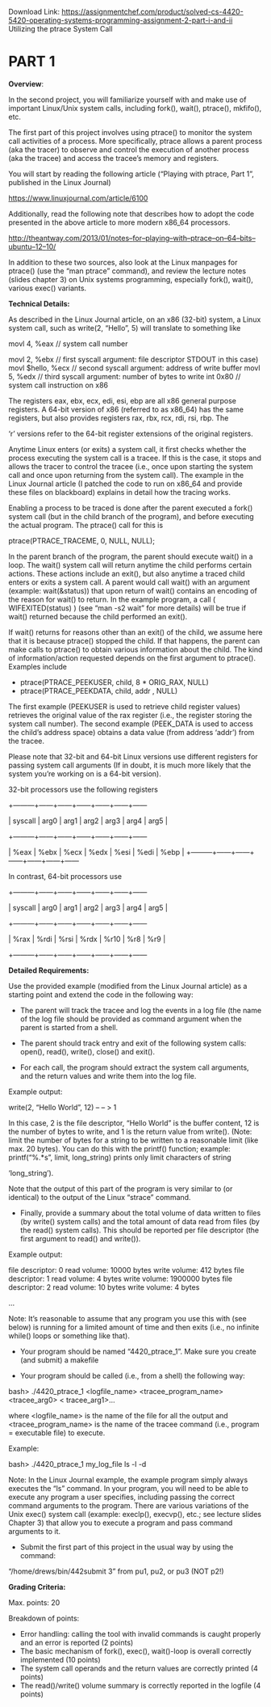 Download Link: https://assignmentchef.com/product/solved-cs-4420-5420-operating-systems-programming-assignment-2-part-i-and-ii
<br>
Utilizing the ptrace System Call




<h1>PART 1</h1>










<strong>Overview</strong>:




In the second project, you will familiarize yourself with and make use of important Linux/Unix system calls, including fork(), wait(), ptrace(), mkfifo(), etc.




The first part of this project involves using ptrace() to monitor the system call activities of a process. More specifically, ptrace allows a parent process (aka the tracer) to observe and control the execution of another process (aka the tracee) and access the tracee’s memory and registers.




You will start by reading the following article (“Playing with ptrace, Part 1”, published in the Linux Journal)




<a href="https://www.linuxjournal.com/article/6100">https://www.linuxjournal.com/article/6100</a>




Additionally, read the following note that describes how to adopt the code presented in the above article to more modern x86_64 processors.




<a href="http://theantway.com/2013/01/notes-for-playing-with-ptrace-on-64-bits-ubuntu-12-10/">http://theantway.com/2013/01/notes</a><a href="http://theantway.com/2013/01/notes-for-playing-with-ptrace-on-64-bits-ubuntu-12-10/">–</a><a href="http://theantway.com/2013/01/notes-for-playing-with-ptrace-on-64-bits-ubuntu-12-10/">for</a><a href="http://theantway.com/2013/01/notes-for-playing-with-ptrace-on-64-bits-ubuntu-12-10/">–</a><a href="http://theantway.com/2013/01/notes-for-playing-with-ptrace-on-64-bits-ubuntu-12-10/">playing</a><a href="http://theantway.com/2013/01/notes-for-playing-with-ptrace-on-64-bits-ubuntu-12-10/">–</a><a href="http://theantway.com/2013/01/notes-for-playing-with-ptrace-on-64-bits-ubuntu-12-10/">with</a><a href="http://theantway.com/2013/01/notes-for-playing-with-ptrace-on-64-bits-ubuntu-12-10/">–</a><a href="http://theantway.com/2013/01/notes-for-playing-with-ptrace-on-64-bits-ubuntu-12-10/">ptrace</a><a href="http://theantway.com/2013/01/notes-for-playing-with-ptrace-on-64-bits-ubuntu-12-10/">–</a><a href="http://theantway.com/2013/01/notes-for-playing-with-ptrace-on-64-bits-ubuntu-12-10/">on</a><a href="http://theantway.com/2013/01/notes-for-playing-with-ptrace-on-64-bits-ubuntu-12-10/">–</a><a href="http://theantway.com/2013/01/notes-for-playing-with-ptrace-on-64-bits-ubuntu-12-10/">64</a><a href="http://theantway.com/2013/01/notes-for-playing-with-ptrace-on-64-bits-ubuntu-12-10/">–</a><a href="http://theantway.com/2013/01/notes-for-playing-with-ptrace-on-64-bits-ubuntu-12-10/">bits</a><a href="http://theantway.com/2013/01/notes-for-playing-with-ptrace-on-64-bits-ubuntu-12-10/">–</a><a href="http://theantway.com/2013/01/notes-for-playing-with-ptrace-on-64-bits-ubuntu-12-10/">ubuntu</a><a href="http://theantway.com/2013/01/notes-for-playing-with-ptrace-on-64-bits-ubuntu-12-10/">–</a><a href="http://theantway.com/2013/01/notes-for-playing-with-ptrace-on-64-bits-ubuntu-12-10/">12</a><a href="http://theantway.com/2013/01/notes-for-playing-with-ptrace-on-64-bits-ubuntu-12-10/">–</a><a href="http://theantway.com/2013/01/notes-for-playing-with-ptrace-on-64-bits-ubuntu-12-10/">10/</a>




In addition to these two sources, also look at the Linux manpages for ptrace() (use the “man ptrace” command), and review the lecture notes (slides chapter 3) on Unix systems programming, especially fork(), wait(), various exec() variants.




<strong>Technical Details: </strong>




As described in the Linux Journal article, on an x86 (32-bit) system, a Linux system call, such as write(2, “Hello”, 5) will translate to something like




movl 4, %eax      // system call number

movl 2, %ebx      // first syscall argument: file descriptor STDOUT in this case) movl $hello, %ecx // second syscall argument: address of write buffer movl 5, %edx      // third syscall argument: number of bytes to write int 0x80          // system call instruction on x86




The registers eax, ebx, ecx, edi, esi, ebp are all x86 general purpose registers. A 64-bit version of x86 (referred to as x86_64) has the same registers, but also provides registers rax, rbx, rcx, rdi, rsi, rbp. The

‘r’ versions refer to the 64-bit register extensions of the original registers.




Anytime Linux enters (or exits) a system call, it first checks whether the process executing the system call is a tracee. If this is the case, it stops and allows the tracer to control the tracee (i.e., once upon starting the system call and once upon returning from the system call). The example in the Linux Journal article (I patched the code to run on x86_64 and provide these files on blackboard) explains in detail how the tracing works.




Enabling a process to be traced is done after the parent executed a fork() system call (but in the child branch of the program), and before executing the actual program. The ptrace() call for this is

ptrace(PTRACE_TRACEME, 0, NULL, NULL);




In the parent branch of the program, the parent should execute wait() in a loop. The wait() system call will return anytime the child performs certain actions. These actions include an exit(), but also anytime a traced child enters or exits a system call. A parent would call wait() with an argument (example: wait(&amp;status)) that upon return of wait() contains an encoding of the reason for wait() to return. In the example program, a call ( WIFEXITED(status) ) (see “man -s2 wait” for more details) will be true if wait() returned because the child performed an exit().




If wait() returns for reasons other than an exit() of the child, we assume here that it is because ptrace() stopped the child. If that happens, the parent can make calls to ptrace() to obtain various information about the child. The kind of information/action requested depends on the first argument to ptrace(). Examples include




<ul>

 <li>ptrace(PTRACE_PEEKUSER, child, 8 * ORIG_RAX, NULL)</li>

 <li>ptrace(PTRACE_PEEKDATA, child, addr , NULL)</li>

</ul>




The first example (PEEKUSER is used to retrieve child register values) retrieves the original value of the rax register (i.e., the register storing the system call number). The second example (PEEK_DATA is used to access the child’s address space) obtains a data value (from address ‘addr’) from the tracee.




Please note that 32-bit and 64-bit Linux versions use different registers for passing system call arguments (If in doubt, it is much more likely that the system you’re working on is a 64-bit version).




32-bit processors use the following registers




+———+——+——+——+——+——+——


| syscall | arg0 | arg1 | arg2 | arg3 | arg4 | arg5 |

+———+——+——+——+——+——+——


|   %eax  | %ebx | %ecx | %edx | %esi | %edi | %ebp |  +———+——+——+——+——+——+——


In contrast, 64-bit processors use




+———+——+——+——+——+——+——


| syscall | arg0 | arg1 | arg2 | arg3 | arg4 | arg5 |

+———+——+——+——+——+——+——


|   %rax  | %rdi | %rsi | %rdx | %r10 | %r8  | %r9  |

+———+——+——+——+——+——+——





<strong> </strong>

<strong> </strong>

<strong> </strong>

<strong>Detailed Requirements: </strong>




Use the provided example (modified from the Linux Journal article) as a starting point and extend the code in the following way:




<ul>

 <li>The parent will track the tracee and log the events in a log file (the name of the log file should be provided as command argument when the parent is started from a shell.</li>

</ul>




<ul>

 <li>The parent should track entry and exit of the following system calls: open(), read(), write(), close() and exit().</li>

</ul>




<ul>

 <li>For each call, the program should extract the system call arguments, and the return values and write them into the log file.</li>

</ul>




Example output:




write(2, “Hello World”, 12) – – &gt; 1




In this case, 2 is the file descriptor, “Hello World” is the buffer content, 12 is the number of bytes to write, and 1 is the return value from write(). (Note: limit the number of bytes for a string to be written to a reasonable limit (like max. 20 bytes). You can do this with the printf() function; example: printf(“%.*s”, limit, long_string) prints only limit characters of string

‘long_string’).




Note that the output of this part of the program is very similar to (or identical) to the output of the Linux “strace” command.




<ul>

 <li>Finally, provide a summary about the total volume of data written to files (by write() system calls) and the total amount of data read from files (by the read() system calls). This should be reported per file descriptor (the first argument to read() and write()).</li>

</ul>




Example output:




file descriptor: 0    read volume: 10000 bytes   write volume: 412 bytes file descriptor: 1    read volume: 4 bytes           write volume: 1900000 bytes file descriptor: 2    read volume: 10 bytes         write volume: 4 bytes

…




Note: It’s reasonable to assume that any program you use this with (see below) is running for        a limited amount of time and then exits (i.e., no infinite while() loops or something like that).




<ul>

 <li>Your program should be named “4420_ptrace_1”. Make sure you create (and submit) a makefile</li>

</ul>




<ul>

 <li>Your program should be called (i.e., from a shell) the following way:</li>

</ul>




bash&gt; ./4420_ptrace_1 &lt;logfile_name&gt;  &lt;tracee_program_name&gt;  &lt;tracee_arg0&gt; &lt; tracee_arg1&gt;…




where &lt;logfile_name&gt; is the name of the file for all the output and &lt;tracee_program_name&gt; is the name of the tracee command (i.e., program = executable file) to execute.




Example:




bash&gt; ./4420_ptrace_1 my_log_file ls -l -d




Note: In the Linux Journal example, the example program simply always executes the “ls” command. In your program, you will need to be able to execute any program a user specifies, including passing the correct command arguments to the program. There are various variations of the Unix exec() system call (example: execlp(), execvp(), etc.; see lecture slides Chapter 3) that allow you to execute a program and pass command arguments to it.




<ul>

 <li>Submit the first part of this project in the usual way by using the command:</li>

</ul>

“/home/drews/bin/442submit 3” from pu1, pu2, or pu3 (NOT p2!)







<strong>Grading Criteria: </strong>

<strong> </strong>

Max. points: 20




Breakdown of points:




<ul>

 <li>Error handling: calling the tool with invalid commands is caught properly and an error is reported (2 points)</li>

 <li>The basic mechanism of fork(), exec(), wait()-loop is overall correctly implemented (10 points)</li>

 <li>The system call operands and the return values are correctly printed (4 points)</li>

 <li>The read()/write() volume summary is correctly reported in the logfile (4 points)</li>

</ul>


